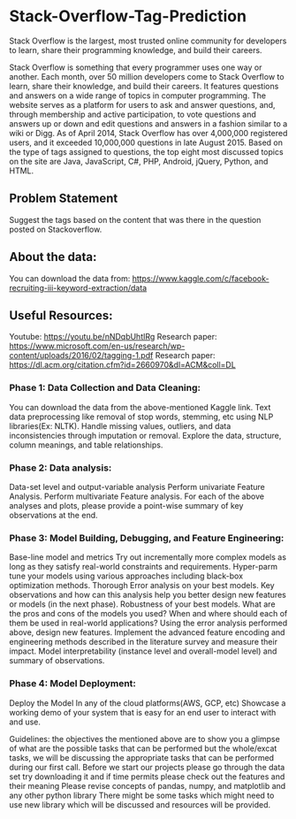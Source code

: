 # Stack-Overflow-Tag-Prediction

Stack Overflow is the largest, most trusted online community for developers to learn, share their programming knowledge, and build their careers.

Stack Overflow is something that every programmer uses one way or another. Each month, over 50 million developers come to Stack Overflow to learn, share their knowledge, and build their careers. It features questions and answers on a wide range of topics in computer programming. The website serves as a platform for users to ask and answer questions, and, through membership and active participation, to vote questions and answers up or down and edit questions and answers in a fashion similar to a wiki or Digg. As of April 2014, Stack Overflow has over 4,000,000 registered users, and it exceeded 10,000,000 questions in late August 2015. Based on the type of tags assigned to questions, the top eight most discussed topics on the site are Java, JavaScript, C#, PHP, Android, jQuery, Python, and HTML.

## Problem Statement
Suggest the tags based on the content that was there in the question posted on Stackoverflow.

## About the data:
You can download the data from: https://www.kaggle.com/c/facebook-recruiting-iii-keyword-extraction/data

## Useful Resources:

Youtube: https://youtu.be/nNDqbUhtIRg 
Research paper: https://www.microsoft.com/en-us/research/wp-content/uploads/2016/02/tagging-1.pdf 
Research paper: https://dl.acm.org/citation.cfm?id=2660970&dl=ACM&coll=DL

### Phase 1: Data Collection and Data Cleaning:

You can download the data from the above-mentioned Kaggle link.
Text data preprocessing like removal of stop words, stemming, etc using NLP libraries(Ex: NLTK). 
Handle missing values, outliers, and data inconsistencies through imputation or removal.
Explore the data, structure, column meanings, and table relationships.

### Phase 2: Data analysis:

Data-set level and output-variable analysis
Perform univariate Feature Analysis. 
Perform multivariate Feature analysis. 
For each of the above analyses and plots, please provide a point-wise summary of key observations at the end.

### Phase 3: Model Building, Debugging, and Feature Engineering:

Base-line model and metrics
Try out incrementally more complex models as long as they satisfy real-world constraints and requirements.
Hyper-parm tune your models using various approaches including black-box optimization methods.
Thorough Error analysis on your best models. Key observations and how can this analysis help you better design new features or models (in the next phase).
Robustness of your best models.
What are the pros and cons of the models you used? When and where should each of them be used in real-world applications? 
Using the error analysis performed above, design new features.
Implement the advanced feature encoding and engineering methods described in the literature survey and measure their impact.
Model interpretability (instance level and overall-model level) and summary of observations.


### Phase 4: Model Deployment:

Deploy the Model In any of the cloud platforms(AWS, GCP, etc)
Showcase a working demo of your system that is easy for an end user to interact with and use.


Guidelines:
the objectives the mentioned above are to show you a glimpse of what are the possible tasks that can be performed but the whole/excat tasks, we will be discussing the appropriate tasks that can be performed during our first call.
Before we start our projects please go through the data set try downloading it and if time permits please check out the features and their meaning
Please revise concepts of pandas, numpy, and matplotlib and any other python library
There might be some tasks which might need to use new library which will be discussed and resources will be provided.
